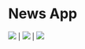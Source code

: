 # News App

![](https://user-images.githubusercontent.com/62424342/184627127-47aeebc2-be0b-47ff-a5d8-64e5306f97dd.jpg) | ![](https://user-images.githubusercontent.com/62424342/184627141-323937fb-d95f-48f0-95a1-b1ebcd911244.jpg) | ![](https://user-images.githubusercontent.com/62424342/184627135-8db8ead8-943b-464a-8850-1a50f0846cc6.jpg)



